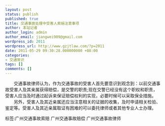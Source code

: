 ```yaml
---
layout: post
status: publish
published: true
title: 交通事故处理中受害人索赔注意事项
author: 本站记者
author_login: admin
author_email: jiangwei909@gmail.com
wordpress_id: 2011
wordpress_url: http://www.gzjtlaw.com/?p=2011
date: 2011-05-29 09:30:28.000000000 +08:00
categories:
- 交通常识
tags: []
comments: []
---
```

　　交通事故律师认为，作为交通事故的受害人首先要意识到观念到：以前交通事故受害人及其亲属获得赔偿，是交警的职责;现在交警已经没有这个职权和职责，受害人应当及时通过起诉来保证赔偿权利的实现，必要时候可以采取保全措施。　　另外，受害人及其近亲属还应当注意相关的证据的收集，及时申请相关检验、鉴定等。受害人及其近亲属取证有困难的可以委托律师或者其他专业人士办理。标签:广州交通事故索赔 广州交通事故赔偿 广州交通事故律师
